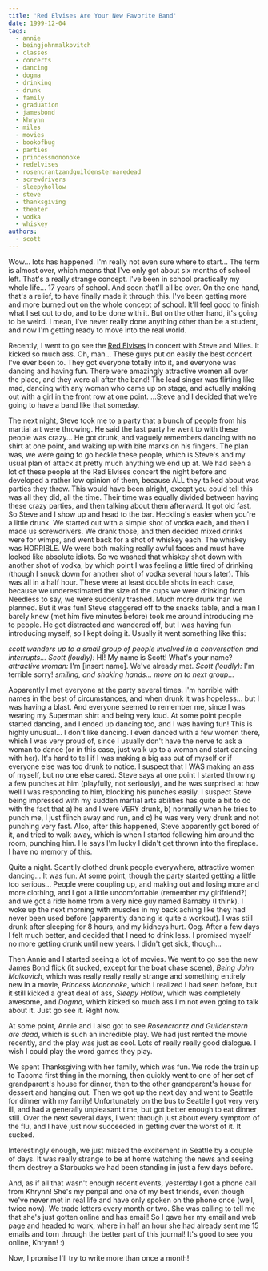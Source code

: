 ```yaml
---
title: 'Red Elvises Are Your New Favorite Band'
date: 1999-12-04
tags:
  - annie
  - beingjohnmalkovitch
  - classes
  - concerts
  - dancing
  - dogma
  - drinking
  - drunk
  - family
  - graduation
  - jamesbond
  - khrynn
  - miles
  - movies
  - bookofbug
  - parties
  - princessmononoke
  - redelvises
  - rosencrantzandguildensternaredead
  - screwdrivers
  - sleepyhollow
  - steve
  - thanksgiving
  - theater
  - vodka
  - whiskey
authors:
  - scott
---
```


Wow... lots has happened. I'm really not even sure where to start... The term is almost over, which means that I've only got about six months of school left. That's a really strange concept. I've been in school practically my whole life... 17 years of school. And soon that'll all be over. On the one hand, that's a relief, to have finally made it through this. I've been getting more and more burned out on the whole concept of school. It'll feel good to finish what I set out to do, and to be done with it. But on the other hand, it's going to be weird. I mean, I've never really done anything other than be a student, and now I'm getting ready to move into the real world.

Recently, I went to go see the [Red Elvises](http://redelvises.com/) in concert with Steve and Miles. It kicked so much ass. Oh, man... These guys put on easily the best concert I've ever been to. They got everyone totally into it, and everyone was dancing and having fun. There were amazingly attractive women all over the place, and they were all after the band! The lead singer was flirting like mad, dancing with any woman who came up on stage, and actually making out with a girl in the front row at one point. ...Steve and I decided that we're going to have a band like that someday.

The next night, Steve took me to a party that a bunch of people from his martial art were throwing. He said the last party he went to with these people was crazy... He got drunk, and vaguely remembers dancing with no shirt at one point, and waking up with bite marks on his fingers. The plan was, we were going to go heckle these people, which is Steve's and my usual plan of attack at pretty much anything we end up at. We had seen a lot of these people at the Red Elvises concert the night before and developed a rather low opinion of them, because ALL they talked about was parties they threw. This would have been alright, except you could tell this was all they did, all the time. Their time was equally divided between having these crazy parties, and then talking about them afterward. It got old fast. So Steve and I show up and head to the bar. Heckling's easier when you're a little drunk. We started out with a simple shot of vodka each, and then I made us screwdrivers. We drank those, and then decided mixed drinks were for wimps, and went back for a shot of whiskey each. The whiskey was HORRIBLE. We were both making really awful faces and must have looked like absolute idiots. So we washed that whiskey shot down with another shot of vodka, by which point I was feeling a little tired of drinking (though I snuck down for another shot of vodka several hours later). This was all in a half hour. These were at least double shots in each case, because we underestimated the size of the cups we were drinking from. Needless to say, we were suddenly trashed. Much more drunk than we planned. But it was fun! Steve staggered off to the snacks table, and a man I barely knew (met him five minutes before) took me around introducing me to people. He got distracted and wandered off, but I was having fun introducing myself, so I kept doing it. Usually it went something like this:

_scott wanders up to a small group of people involved in a conversation and interrupts..._ _Scott (loudly):_ HI! My name is Scott! What's your name? _attractive woman:_ I'm \[insert name\]. We've already met. _Scott (loudly):_ I'm terrible sorry! _smiling, and shaking hands... move on to next group..._

Apparently I met everyone at the party several times. I'm horrible with names in the best of circumstances, and when drunk it was hopeless... but I was having a blast. And everyone seemed to remember me, since I was wearing my Superman shirt and being very loud. At some point people started dancing, and I ended up dancing too, and I was having fun! This is highly unusual... I don't like dancing. I even danced with a few women there, which I was very proud of, since I usually don't have the nerve to ask a woman to dance (or in this case, just walk up to a woman and start dancing with her). It's hard to tell if I was making a big ass out of myself or if everyone else was too drunk to notice. I suspect that I WAS making an ass of myself, but no one else cared. Steve says at one point I started throwing a few punches at him (playfully, not seriously), and he was surprised at how well I was responding to him, blocking his punches easily. I suspect Steve being impressed with my sudden martial arts abilities has quite a bit to do with the fact that a) he and I were VERY drunk, b) normally when he tries to punch me, I just flinch away and run, and c) he was very very drunk and not punching very fast. Also, after this happened, Steve apparently got bored of it, and tried to walk away, which is when I started following him around the room, punching him. He says I'm lucky I didn't get thrown into the fireplace. I have no memory of this.

Quite a night. Scantily clothed drunk people everywhere, attractive women dancing... It was fun. At some point, though the party started getting a little too serious... People were coupling up, and making out and losing more and more clothing, and I got a little uncomfortable (remember my girlfriend?) and we got a ride home from a very nice guy named Barnaby (I think). I woke up the next morning with muscles in my back aching like they had never been used before (apparently dancing is quite a workout). I was still drunk after sleeping for 8 hours, and my kidneys hurt. Oog. After a few days I felt much better, and decided that I need to drink less. I promised myself no more getting drunk until new years. I didn't get sick, though...

Then Annie and I started seeing a lot of movies. We went to go see the new James Bond flick (it sucked, except for the boat chase scene), _Being John Malkovich_, which was really really really strange and something entirely new in a movie, _Princess Mononoke_, which I realized I had seen before, but it still kicked a great deal of ass, _Sleepy Hollow_, which was completely awesome, and _Dogma_, which kicked so much ass I'm not even going to talk about it. Just go see it. Right now.

At some point, Annie and I also got to see _Rosencrantz and Guildenstern are dead_, which is such an incredible play. We had just rented the movie recently, and the play was just as cool. Lots of really really good dialogue. I wish I could play the word games they play.

We spent Thanksgiving with her family, which was fun. We rode the train up to Tacoma first thing in the morning, then quickly went to one of her set of grandparent's house for dinner, then to the other grandparent's house for dessert and hanging out. Then we got up the next day and went to Seattle for dinner with my family! Unfortunately on the bus to Seattle I got very very ill, and had a generally unpleasant time, but got better enough to eat dinner still. Over the next several days, I went through just about every symptom of the flu, and I have just now succeeded in getting over the worst of it. It sucked.

Interestingly enough, we just missed the excitement in Seattle by a couple of days. It was really strange to be at home watching the news and seeing them destroy a Starbucks we had been standing in just a few days before.

And, as if all that wasn't enough recent events, yesterday I got a phone call from Khrynn! She's my penpal and one of my best friends, even though we've never met in real life and have only spoken on the phone once (well, twice now). We trade letters every month or two. She was calling to tell me that she's just gotten online and has email! So I gave her my email and web page and headed to work, where in half an hour she had already sent me 15 emails and torn through the better part of this journal! It's good to see you online, Khrynn! :)

Now, I promise I'll try to write more than once a month!
